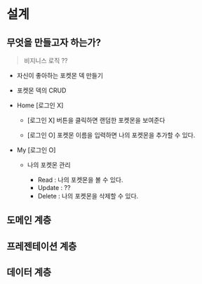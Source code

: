 # 설계

## 무엇을 만들고자 하는가?

> 비지니스 로직 ??

- 자신이 좋아하는 포켓몬 덱 만들기

- 포켓몬 덱의 CRUD

- Home [로그인 X]

  - [로그인 X] 버튼을 클릭하면 랜덤한 포켓몬을 보여준다

  - [로그인 O] 포켓몬 이름을 입력하면 나의 포켓몬을 추가할 수 있다.

- My [로그인 O]

  - 나의 포켓몬 관리

    - Read : 나의 포켓몬을 볼 수 있다.
    - Update : ??
    - Delete : 나의 포켓몬을 삭제할 수 있다.

## 도메인 계층

## 프레젠테이션 계층

## 데이터 계층
